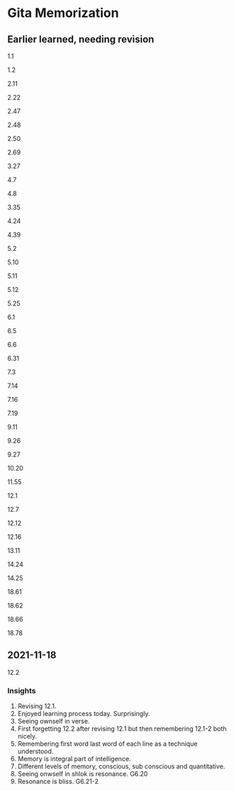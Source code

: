 # Gita Memorization

## Earlier learned, needing revision

 1.1
 
 1.2
 
 2.11
 
 2.22
 
 2.47
 
 2.48
 
 2.50
 
 2.69
 
 3.27
 
 4.7
 
 4.8
 
 3.35
 
 4.24
 
 4.39
 
 5.2
 
 5.10
 
 5.11
 
 5.12
 
 5.25
 
 6.1
 
 6.5
 
 6.6
 
 6.31
 
 7.3
 
 7.14
 
 7.16
 
 7.19
 
 9.11
 
 9.26
 
 9.27
 
10.20

11.55

12.1

12.7

12.12

12.16

13.11

14.24

14.25

18.61

18.62

18.66

18.78

## 2021-11-18 
12.2

### Insights
1. Revising 12.1. 
2. Enjoyed learning process today. Surprisingly. 
3. Seeing ownself in verse. 
4. First forgetting 12.2 after revising 12.1 but then remembering 12.1-2 both nicely.   
5. Remembering first word last word of each line as a technique understood. 
6. Memory is integral part of intelligence.
7. Different levels of memory, conscious, sub conscious and quantitative.
8. Seeing onwself in shlok is resonance. G6.20
9. Resonance is bliss. G6.21-2


